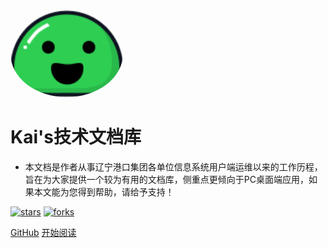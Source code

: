 <img width="180px" style="border-radius: 50%" bor src="icon.png">

# Kai's技术文档库

- 本文档是作者从事辽宁港口集团各单位信息系统用户端运维以来的工作历程，旨在为大家提供一个较为有用的文档库，侧重点更倾向于PC桌面端应用，如果本文能为您得到帮助，请给予支持！

[![stars](https://badgen.net/github/stars/iamgreatwk/kaistudy?icon=github&color=4ab8a1)](https://github.com/iamgreatwk/kaistudy) [![forks](https://badgen.net/github/forks/iamgreatwk/kaistudy?icon=github&color=4ab8a1)](https://github.com/iamgreatwk/kaistudy)

[GitHub](<https://github.com/iamgreatwk/kaistudy>)
[开始阅读](README.md)
